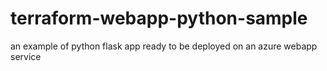 # terraform-webapp-python-sample
an example of python flask app ready to be deployed on an azure webapp service
